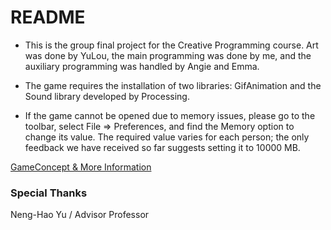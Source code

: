# README

* This is the group final project for the Creative Programming course. Art was done by YuLou, the main programming was done by me, and the auxiliary programming was handled by Angie and Emma.

* The game requires the installation of two libraries: GifAnimation and the Sound library developed by Processing.

* If the game cannot be opened due to memory issues, please go to the toolbar, select File => Preferences, and find the Memory option to change its value. The required value varies for each person; the only feedback we have received so far suggests setting it to 10000 MB.

[GameConcept & More Information](https://khuaion.notion.site/Pixel-Wonderland-4d842f158e26481e9f82cab981036fd9?pvs=4)

### Special Thanks

Neng-Hao Yu / Advisor Professor
